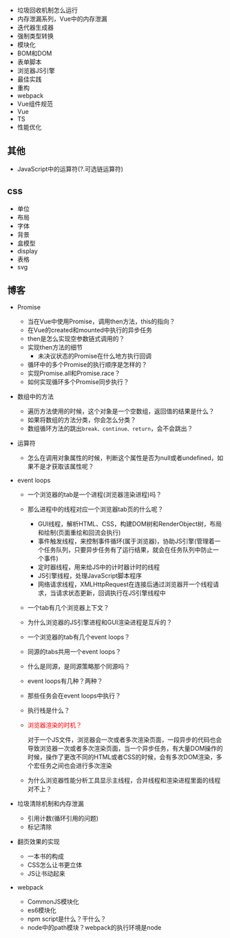 - 垃圾回收机制怎么运行
- 内存泄漏系列，Vue中的内存泄漏
- 迭代器生成器
- 强制类型转换
- 模块化
- BOM和DOM
- 表单脚本
- 浏览器JS引擎
- 最佳实践
- 重构
- webpack
- Vue组件规范
- Vue
- TS
- 性能优化

## 其他

- JavaScript中的运算符(?.可选链运算符)



## css

- 单位
- 布局
- 字体
- 背景
- 盒模型
- display
- 表格
- svg

## 博客

- Promise
  - 当在Vue中使用Promise，调用then方法，this的指向？
  - 在Vue的created和mounted中执行的异步任务
  - then是怎么实现空参数链式调用的？
  - 实现then方法的细节
    - 未决议状态的Promise在什么地方执行回调
  - 循环中的多个Promise的执行顺序是怎样的？
  - 实现Promise.all和Promise.race？
  - 如何实现循环多个Promise同步执行？
  
- 数组中的方法
  - 遍历方法使用的时候，这个对象是一个空数组，返回值的结果是什么？
  - 如果将数组的方法分类，你会怎么分类？
  - 数组循环方法的跳出`break、continue、return`，会不会跳出？
  
- 运算符
  
  - 怎么在调用对象属性的时候，判断这个属性是否为null或者undefined，如果不是才获取该属性呢？
  
- event loops
  - 一个浏览器的tab是一个进程(浏览器渲染进程)吗？
  
  - 那么进程中的线程对应一个浏览器tab页的什么呢？
    - GUI线程，解析HTML、CSS，构建DOM树和RenderObject树，布局和绘制(页面重绘和回流会执行)
    - 事件触发线程，来控制事件循环(属于浏览器)，协助JS引擎(管理着一个任务队列，只要异步任务有了运行结果，就会在任务队列中防止一个事件)
    - 定时器线程，用来给JS中的计时器计时的线程
    - JS引擎线程，处理JavaScript脚本程序
    - 网络请求线程，XMLHttpRequest在连接后通过浏览器开一个线程请求，当请求状态更新，回调执行在JS引擎线程中
    
  - 一个tab有几个浏览器上下文？
  
  - 为什么浏览器的JS引擎进程和GUI渲染进程是互斥的？
  
  - 一个浏览器的tab有几个event loops？
  
  - 同源的tabs共用一个event loops？
  
  - 什么是同源，是同源策略那个同源吗？
  
  - event loops有几种？两种？
  
  - 那些任务会在event loops中执行？
  
  - 执行栈是什么？
  
  - <p style="color: red">浏览器渲染的时机？</p>
  
    对于一个JS文件，浏览器会一次或者多次渲染页面，一段异步的代码也会导致浏览器一次或者多次渲染页面，当一个异步任务，有大量DOM操作的时候，操作了更改不同的HTML或者CSS的时候，会有多次DOM渲染，多个宏任务之间也会进行多次渲染
  
  - 为什么浏览器性能分析工具显示主线程，合并线程和渲染进程里面的线程对不上？
  
- 垃圾清除机制和内存泄漏

  - 引用计数(循环引用的问题)
  - 标记清除

- 翻页效果的实现

  - 一本书的构成
  - CSS怎么让书更立体
  - JS让书动起来
  
- webpack

  - CommonJS模块化
  - es6模块化
  - npm script是什么？干什么？
  - node中的path模块？webpack的执行环境是node

  

